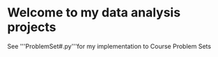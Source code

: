 # Welcome to my data analysis projects

See '''ProblemSet#.py'''for my implementation to Course Problem Sets